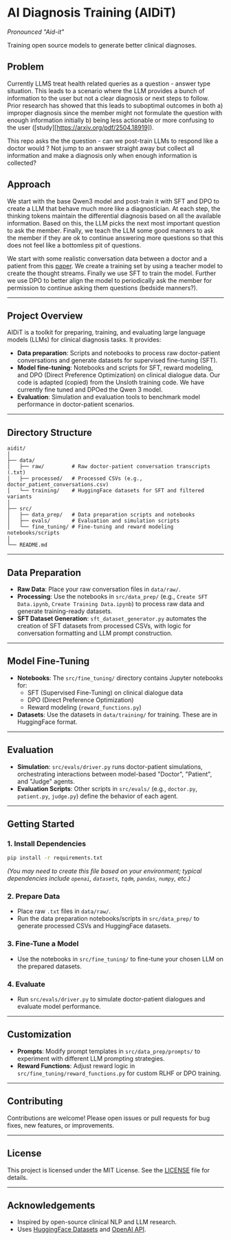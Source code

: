 # AI Diagnosis Training (AIDiT)

*Pronounced "Aid-it"*

Training open source models to generate better clinical diagnoses. 

## Problem
Currently LLMS treat health related queries as a question - answer type situation. This leads to a scenario where the LLM provides a bunch of information to the user but not a clear diagnosis or next steps to follow. Prior research has showed that this leads to suboptimal outcomes in both a) improper diagnosis since the member might not formulate the question with enough information initially b) being less actionable or more confusing to the user ([study][https://arxiv.org/pdf/2504.18919]). 

This repo asks the the question - can we post-train LLMs to respond like a doctor would ? Not jump to an answer straight away but collect all information and make a diagnosis only when enough information is collected? 

## Approach 

We start with the base Qwen3 model and post-train it with SFT and DPO to create a LLM that behave much more like a diagnostician. At each step, the thinking tokens maintain the differential diagnosis based on all the available information. Based on this, the LLM picks the next most important question to ask the member. Finally, we teach the LLM some good manners to ask the member if they are ok to continue answering more questions so that this does not feel like a bottomless pit of questions.

We start with some realistic conversation data between a doctor and a patient from this [paper](https://www.nature.com/articles/s41597-022-01423-1). We create a training set by using a teacher model to create the thought streams. Finally we use SFT to train the model. Further we use DPO to better align the model to periodically ask the member for permission to continue asking them questions (bedside manners?).

---

## Project Overview

AIDiT is a toolkit for preparing, training, and evaluating large language models (LLMs) for clinical diagnosis tasks. It provides:

- **Data preparation**: Scripts and notebooks to process raw doctor-patient conversations and generate datasets for supervised fine-tuning (SFT).
- **Model fine-tuning**: Notebooks and scripts for SFT, reward modeling, and DPO (Direct Preference Optimization) on clinical dialogue data. Our code is adapted (copied) from the Unsloth training code. We have currently fine tuned and DPOed the Qwen 3 model.
- **Evaluation**: Simulation and evaluation tools to benchmark model performance in doctor-patient scenarios.

---

## Directory Structure

```
aidit/
│
├── data/
│   ├── raw/         # Raw doctor-patient conversation transcripts (.txt)
│   ├── processed/   # Processed CSVs (e.g., doctor_patient_conversations.csv)
│   └── training/    # HuggingFace datasets for SFT and filtered variants
│
├── src/
│   ├── data_prep/   # Data preparation scripts and notebooks
│   ├── evals/       # Evaluation and simulation scripts
│   └── fine_tuning/ # Fine-tuning and reward modeling notebooks/scripts
│
└── README.md
```

---

## Data Preparation

- **Raw Data**: Place your raw conversation files in `data/raw/`.
- **Processing**: Use the notebooks in `src/data_prep/` (e.g., `Create SFT Data.ipynb`, `Create Training Data.ipynb`) to process raw data and generate training-ready datasets.
- **SFT Dataset Generation**: `sft_dataset_generator.py` automates the creation of SFT datasets from processed CSVs, with logic for conversation formatting and LLM prompt construction.

---

## Model Fine-Tuning

- **Notebooks**: The `src/fine_tuning/` directory contains Jupyter notebooks for:
  - SFT (Supervised Fine-Tuning) on clinical dialogue data
  - DPO (Direct Preference Optimization)
  - Reward modeling (`reward_functions.py`)
- **Datasets**: Use the datasets in `data/training/` for training. These are in HuggingFace format.

---

## Evaluation

- **Simulation**: `src/evals/driver.py` runs doctor-patient simulations, orchestrating interactions between model-based "Doctor", "Patient", and "Judge" agents.
- **Evaluation Scripts**: Other scripts in `src/evals/` (e.g., `doctor.py`, `patient.py`, `judge.py`) define the behavior of each agent.

---

## Getting Started

### 1. Install Dependencies

```bash
pip install -r requirements.txt
```
*(You may need to create this file based on your environment; typical dependencies include `openai`, `datasets`, `tqdm`, `pandas`, `numpy`, etc.)*

### 2. Prepare Data

- Place raw `.txt` files in `data/raw/`.
- Run the data preparation notebooks/scripts in `src/data_prep/` to generate processed CSVs and HuggingFace datasets.

### 3. Fine-Tune a Model

- Use the notebooks in `src/fine_tuning/` to fine-tune your chosen LLM on the prepared datasets.

### 4. Evaluate

- Run `src/evals/driver.py` to simulate doctor-patient dialogues and evaluate model performance.

---

## Customization

- **Prompts**: Modify prompt templates in `src/data_prep/prompts/` to experiment with different LLM prompting strategies.
- **Reward Functions**: Adjust reward logic in `src/fine_tuning/reward_functions.py` for custom RLHF or DPO training.

---

## Contributing

Contributions are welcome! Please open issues or pull requests for bug fixes, new features, or improvements.

---

## License

This project is licensed under the MIT License. See the [LICENSE](LICENSE) file for details.

---

## Acknowledgements

- Inspired by open-source clinical NLP and LLM research.
- Uses [HuggingFace Datasets](https://huggingface.co/docs/datasets/) and [OpenAI API](https://platform.openai.com/docs/api-reference).
